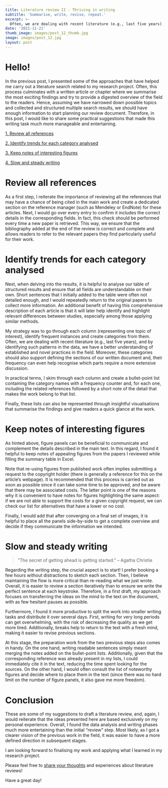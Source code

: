 ```yaml
---
title: Literature review II - Thriving in writing
subtitle: 'Summarise, write, revise, repeat.'
excerpt: >-
  Often, we are dealing with recent literature (e.g., last five years), and by identifying such patterns in the data, we have a better understanding of established and novel practices in the field.
date: '2021-11-21'
thumb_image: images/post_12_thumb.jpg
image: images/post_12.jpg
layout: post
---
```


# Hello!

In the previous post, I presented some of the approaches that have helped me carry out a literature search related to my research project. Often, this process culminates with a written article or chapter where we summarise the most exciting findings and try to provide a digested overview of the field to the readers. Hence, assuming we have narrowed down possible topics and collected and structured multiple search results, we should have enough information to start planning our review document. Therefore, in this post, I would like to share some practical suggestions that made this writing task much more manageable and entertaining.


[1. Review all references](#review_references)

[2. Identify trends for each category analysed](#trends_and_categories)

[3. Keep notes of interesting figures](#interesting_figures)

[4. Slow and steady writing](#start_writing)


# <a name="review_references">Review all references</a>

As a first step, I reiterate the importance of reviewing all the references that may have a chance of being cited in the main work and create a dedicated section on the reference manager (such as Mendeley or EndNote) for these articles. Next, I would go over every entry to confirm it includes the correct details in the corresponding fields. In fact, this check should be performed every time a new paper is retrieved. This way, we ensure that the bibliography added at the end of the review is correct and complete and allows readers to refer to the relevant papers they find particularly useful for their work.


# <a name="trends_and_categories">Identify trends for each category analysed</a>

Next, when delving into the results, it is helpful to analyse our table of structured results and ensure that all fields are understandable on their own. Short sentences that I initially added to the table were often not detailed enough, and I would repeatedly return to the original papers to collect more information. An additional benefit of having this comprehensive description of each article is that it will later help identify and highlight relevant differences between studies, especially among those applying similar methods.

My strategy was to go through each column (representing one topic of interest), identify frequent instances and create categories from them. Often, we are dealing with recent literature (e.g., last five years), and by identifying such patterns in the data, we have a better understanding of established and novel practices in the field. Moreover, these categories should also support defining the sections of our written document and, their frequency can even help recognise which parts require a more extensive discussion.

In practical terms, I skim through each column and create a bullet-point list containing the category names with a frequency counter and, for each one, including the related references followed by a short note of the detail that makes the work belong to that list.

Finally, these lists can also be represented through insightful visualisations that summarise the findings and give readers a quick glance at the work.


# <a name="interesting_figures">Keep notes of interesting figures</a>

As hinted above, figure panels can be beneficial to communicate and complement the details described in the main text. In this regard, I found it helpful to keep notes of appealing figures from the papers I reviewed while filling the summary table in Excel.

Note that re-using figures from published work often implies submitting a request to the copyright holder (there is generally a reference for this on the article’s webpage). It is recommended that this process is carried out as soon as possible since it can take some time to be approved, and be aware that there may be associated costs. The latter point is one of the reasons why it is convenient to have notes for figures highlighting the same aspect: if we are not able to support the costs for a given copyright request, we can check our list for alternatives that have a lower or no cost.

Finally, I would add that after converging on a final set of images, it is helpful to place all the panels side-by-side to get a complete overview and decide if they communicate the information we intended.

# <a name="start_writing">Slow and steady writing</a>

> "The secret of getting ahead is getting started.” – Agatha Christie

Regarding the writing step, the crucial aspect is to start! I prefer booking a few hours without distractions to sketch each section. Then, I believe maintaining the flow is more critical than re-reading what we just wrote. Overall, it is easier to review a section iteratively than to ensure we write the perfect sentence at each keystroke. Therefore, in a first draft, my approach focuses on transferring the ideas on the mind to the text on the document, with as few hesitant pauses as possible.

Furthermore, I found it more productive to split the work into smaller writing tasks and distribute it over several days. First, writing for very long periods can get overwhelming, with the risk of decreasing the quality as we get more tired. Additionally, breaks help to return to the text with a fresh mind, making it easier to revise previous sections.

At this stage, the preparation work from the two previous steps also comes in handy. On the one hand, writing readable sentences simply meant merging the notes added on the bullet-point lists. Additionally, given that the corresponding reference was already present in my lists, I could immediately cite it in the text, reducing the time spent looking for the sources. On the other hand, I would often consult the list of noteworthy figures and decide where to place them in the text (since there was no hard limit on the number of figure panels, it also gave me more freedom).


# Conclusion

These are some of my suggestions to draft a literature review, and, again, I would reiterate that the ideas presented here are based exclusively on my personal experience. Overall, I found the data analysis and writing phases much more entertaining than the initial “review” step. Most likely, as I got a clearer vision of the previous work in the field, it was easier to have a more defined direction in subsequent stages.

I am looking forward to finalising my work and applying what I learned in my research project.

Please feel free to [share your thoughts](https://twitter.com/_franciscomcm) and experiences about literature reviews!

Have a great day!

